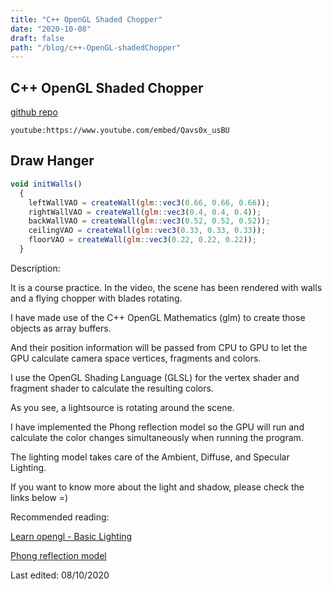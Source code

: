 ```yaml
---
title: "C++ OpenGL Shaded Chopper"
date: "2020-10-08"
draft: false
path: "/blog/c++-OpenGL-shadedChopper"
---
```


## C++ OpenGL Shaded Chopper

[github repo](https://github.com/rolandshc/shadedChopper)

`youtube:https://www.youtube.com/embed/Qavs0x_usBU`


## Draw Hanger

```js
void initWalls()
  {
    leftWallVAO = createWall(glm::vec3(0.66, 0.66, 0.66));
    rightWallVAO = createWall(glm::vec3(0.4, 0.4, 0.4));
    backWallVAO = createWall(glm::vec3(0.52, 0.52, 0.52));
    ceilingVAO = createWall(glm::vec3(0.33, 0.33, 0.33));
    floorVAO = createWall(glm::vec3(0.22, 0.22, 0.22));
  }
```



Description:

It is a course practice. In the video, the scene has been rendered with walls and a flying chopper with blades rotating.

I have made use of the C++ OpenGL Mathematics (glm) to create those objects as array buffers.

And their position information will be passed from CPU to GPU to let the GPU calculate camera space vertices, fragments and colors.

I use the OpenGL Shading Language (GLSL) for the vertex shader and fragment shader to calculate the resulting colors.

As you see, a lightsource is rotating around the scene.

I have implemented the Phong reflection model so the GPU will run and calculate the color changes simultaneously when running the program.

The lighting model takes care of the Ambient, Diffuse, and Specular Lighting.

If you want to know more about the light and shadow, please check the links below =)

Recommended reading:

[Learn opengl - Basic Lighting](https://learnopengl.com/Lighting/Basic-Lighting)

[Phong reflection model](https://en.wikipedia.org/wiki/Phong_reflection_model)

Last edited: 08/10/2020
